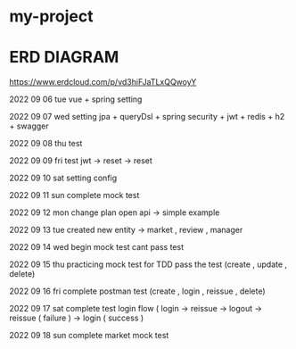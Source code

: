 # my-project

# ERD DIAGRAM
https://www.erdcloud.com/p/vd3hiFJaTLxQQwoyY

2022 09 06 tue 
vue + spring setting

2022 09 07 wed
setting jpa + queryDsl + spring security + jwt + redis + h2 + swagger

2022 09 08 thu
test

2022 09 09 fri
test jwt -> reset -> reset

2022 09 10 sat
setting config

2022 09 11 sun
complete mock test

2022 09 12 mon
change plan open api -> simple example

2022 09 13 tue
created new entity -> market , review , manager

2022 09 14 wed
begin mock test cant pass test

2022 09 15 thu
practicing mock test for TDD pass the test (create , update , delete) 

2022 09 16 fri
complete postman test (create , login , reissue , delete)

2022 09 17 sat
complete test login flow ( login -> reissue -> logout -> reissue ( failure ) -> login ( success )

2022 09 18 sun
complete market mock test
